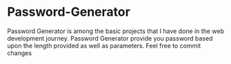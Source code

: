 # Password-Generator
Password Generator is among the basic projects that I have done in the web development journey. Password Generator provide you password based upon the length provided as well as parameters. Feel free to commit changes
